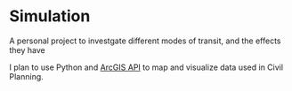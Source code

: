 # Simulation
A personal project to investgate different modes of transit, and the effects they have

I plan to use Python and <a href="https://developers.arcgis.com/python/">ArcGIS API<a> to map and visualize data used in Civil Planning.
